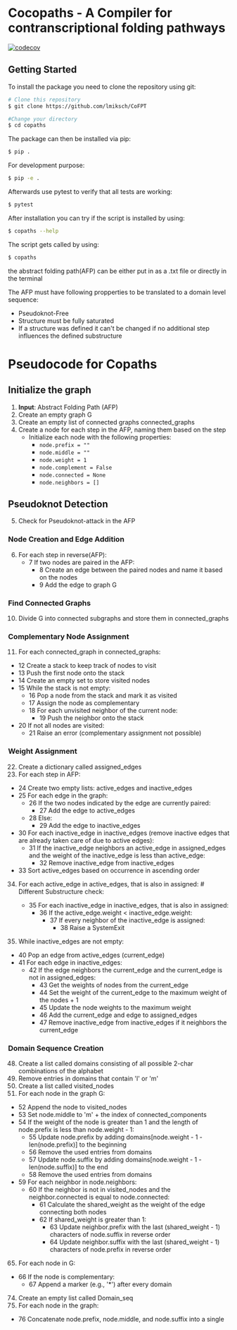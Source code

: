 # Cocopaths - A Compiler for contranscriptional folding pathways

[![codecov](https://codecov.io/gh/lmiksch/cocopaths/graph/badge.svg?token=6PVQSOEK8R)](https://codecov.io/gh/lmiksch/cocopaths)
## Getting Started
To install the package you need to clone the repository using git: 

```bash
# Clone this repository
$ git clone https://github.com/lmiksch/CoFPT

#Change your directory 
$ cd copaths
```

The package can then be installed via pip:

```bash
$ pip .
```

For development purpose:

```bash
$ pip -e .
```

Afterwards use pytest to verify that all tests are working:
```bash
$ pytest
```

After installation you can try if the script is installed by using:
```bash
$ copaths --help
```

The script gets called by using:
```bash
$ copaths 
```

the abstract folding path(AFP) can be either put in as a .txt file or directly in the terminal

The AFP must have following propperties to be translated to a domain level sequence:
  - Pseudoknot-Free
  - Structure must be fully saturated
  - If a structure was defined it can't be changed if no additional step influences the defined substructure



# Pseudocode for Copaths

## Initialize the graph

1. **Input**: Abstract Folding Path (AFP)
2. Create an empty graph G
3. Create an empty list of connected graphs connected_graphs
4. Create a node for each step in the AFP, naming them based on the step
   - Initialize each node with the following properties:
     - `node.prefix = ""`
     - `node.middle = ""`
     - `node.weight = 1`
     - `node.complement = False`
     - `node.connected = None`
     - `node.neighbors = []`

## Pseudoknot Detection

5. Check for Pseudoknot-attack in the AFP

### Node Creation and Edge Addition

6. For each step in reverse(AFP):
   - 7 If two nodes are paired in the AFP:
     - 8 Create an edge between the paired nodes and name it based on the nodes
     - 9 Add the edge to graph G

### Find Connected Graphs

10. Divide G into connected subgraphs and store them in connected_graphs

### Complementary Node Assignment

11. For each connected_graph in connected_graphs:
   - 12 Create a stack to keep track of nodes to visit
   - 13 Push the first node onto the stack
   - 14 Create an empty set to store visited nodes
   - 15 While the stack is not empty:
      - 16 Pop a node from the stack and mark it as visited
      - 17 Assign the node as complementary
      - 18 For each unvisited neighbor of the current node:
        - 19 Push the neighbor onto the stack
   - 20 If not all nodes are visited:
     - 21 Raise an error (complementary assignment not possible)

### Weight Assignment

22. Create a dictionary called assigned_edges
23. For each step in AFP:
   - 24 Create two empty lists: active_edges and inactive_edges
   - 25 For each edge in the graph:
     - 26 If the two nodes indicated by the edge are currently paired:
       - 27 Add the edge to active_edges
     - 28 Else:
       - 29 Add the edge to inactive_edges
   - 30 For each inactive_edge in inactive_edges (remove inactive edges that are already taken care of due to active edges):
     - 31 If the inactive_edge neighbors an active_edge in assigned_edges and the weight of the inactive_edge is less than active_edge:
       - 32 Remove inactive_edge from inactive_edges
   - 33 Sort active_edges based on occurrence in ascending order

34. For each active_edge in active_edges, that is also in assigned: # Different Substructure check:
    - 35 For each inactive_edge in inactive_edges, that is also in assigned:
      - 36 If the active_edge.weight < inactive_edge.weight:
          - 37 If every neighbor of the inactive_edge is assigned:
              - 38 Raise a SystemExit 

39. While inactive_edges are not empty:
   - 40 Pop an edge from active_edges (current_edge)
   - 41 For each edge in inactive_edges:
     - 42 If the edge neighbors the current_edge and the current_edge is not in assigned_edges:
       - 43 Get the weights of nodes from the current_edge
       - 44 Set the weight of the current_edge to the maximum weight of the nodes + 1
       - 45 Update the node weights to the maximum weight
       - 46 Add the current_edge and edge to assigned_edges
       - 47 Remove inactive_edge from inactive_edges if it neighbors the current_edge

### Domain Sequence Creation

48. Create a list called domains consisting of all possible 2-char combinations of the alphabet
49. Remove entries in domains that contain 'l' or 'm'
50. Create a list called visited_nodes
51. For each node in the graph G:
   - 52 Append the node to visited_nodes
   - 53 Set node.middle to 'm' + the index of connected_components
   - 54 If the weight of the node is greater than 1 and the length of node.prefix is less than node.weight - 1:
     - 55 Update node.prefix by adding domains[node.weight - 1 - len(node.prefix)] to the beginning
     - 56 Remove the used entries from domains
     - 57 Update node.suffix by adding domains[node.weight - 1 - len(node.suffix)] to the end
     - 58 Remove the used entries from domains
   - 59 For each neighbor in node.neighbors:
     - 60 If the neighbor is not in visited_nodes and the neighbor.connected is equal to node.connected:
       - 61 Calculate the shared_weight as the weight of the edge connecting both nodes
       - 62 If shared_weight is greater than 1:
         - 63 Update neighbor.prefix with the last (shared_weight - 1) characters of node.suffix in reverse order
         - 64 Update neighbor.suffix with the last (shared_weight - 1) characters of node.prefix in reverse order

65. For each node in G:
   - 66 If the node is complementary:
     - 67 Append a marker (e.g., '*') after every domain


74. Create an empty list called Domain_seq
75. For each node in the graph:
   - 76 Concatenate node.prefix, node.middle, and node.suffix into a single

